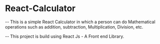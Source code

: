 # React-Calculator

-- This is a simple React Calculator in which a person can do Mathematical operations such as addition, subtraction, Multiplication, Division, etc. 

-- This project is build using React Js - A Front end Library.
